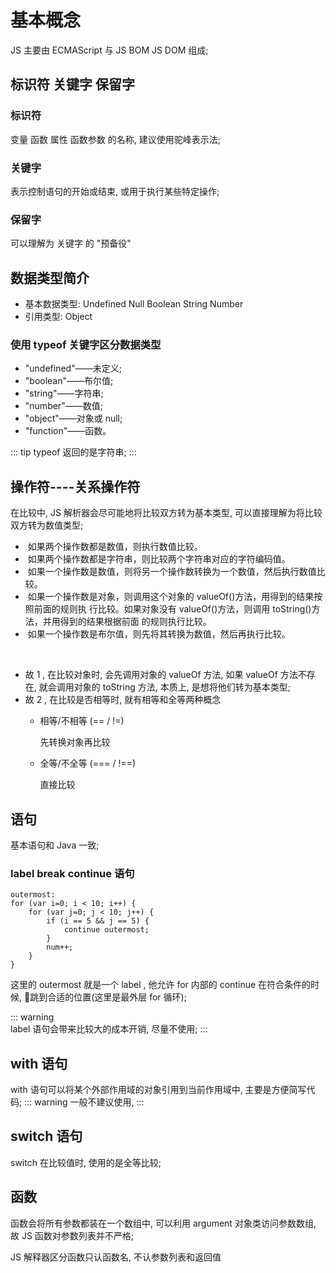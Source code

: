 # 基本概念

JS 主要由 ECMAScript 与 JS BOM JS DOM 组成;

<!-- 
• 标识符 关键字 保留字
    ○ 标识符
    ○ 关键字
    ○ 保留字
• 数据类型简介
typeof 关键字
• 操作符----关系操作符
基本类型比较 对象类型比较 相等与全等的概念
• 语句
    ○ label break continue 
    ○ with
    ○ switch
• 函数
函数参数 -->

## 标识符 关键字 保留字
### 标识符

变量 函数 属性 函数参数 的名称, 建议使用驼峰表示法;
### 关键字

表示控制语句的开始或结束, 或用于执行某些特定操作;
### 保留字

可以理解为 关键字 的 "预备役"
	
## 数据类型简介
- 基本数据类型: Undefined Null Boolean String Number
- 引用类型: Object
    
### 使用 typeof 关键字区分数据类型
- "undefined"——未定义;
- "boolean"——布尔值; 
- "string"——字符串; 
- "number"——数值;
- "object"——对象或 null; 
- "function"——函数。 

::: tip
typeof 返回的是字符串;
:::

## 操作符----关系操作符
在比较中, JS 解析器会尽可能地将比较双方转为基本类型, 
可以直接理解为将比较双方转为数值类型; 
-  如果两个操作数都是数值，则执行数值比较。 
-  如果两个操作数都是字符串，则比较两个字符串对应的字符编码值。 
-  如果一个操作数是数值，则将另一个操作数转换为一个数值，然后执行数值比较。 
-  如果一个操作数是对象，则调用这个对象的 valueOf()方法，用得到的结果按照前面的规则执 
行比较。如果对象没有 valueOf()方法，则调用 toString()方法，并用得到的结果根据前面 
的规则执行比较。 
-  如果一个操作数是布尔值，则先将其转换为数值，然后再执行比较。 


​		
- 故 1 , 在比较对象时, 会先调用对象的 valueOf 方法, 
如果 valueOf 方法不存在, 就会调用对象的 toString 方法, 
本质上, 是想将他们转为基本类型; 
- 故 2 , 在比较是否相等时, 就有相等和全等两种概念
    - 相等/不相等 (== / !=)

        先转换对象再比较
    - 全等/不全等 (=== / !==)

        直接比较
	
## 语句
基本语句和 Java 一致; 

### label break continue 语句

``` JS
outermost:
for (var i=0; i < 10; i++) { 
    for (var j=0; j < 10; j++) { 
        if (i == 5 && j == 5) { 
            continue outermost; 
        } 
        num++; 
    } 
}
```

    
这里的 outermost 就是一个 label , 
他允许 for 内部的 continue 在符合条件的时候, 跳到合适的位置(这里是最外层 for 循环); 

::: warning    
label 语句会带来比较大的成本开销, 尽量不使用; 
:::

## with 语句

with 语句可以将某个外部作用域的对象引用到当前作用域中, 
主要是方便简写代码;
::: warning
一般不建议使用, 
:::
		
## switch 语句
switch 在比较值时, 使用的是全等比较;
	
## 函数
函数会将所有参数都装在一个数组中, 可以利用 argument 对象类访问参数数组, 
故 JS 函数对参数列表并不严格; 

JS 解释器区分函数只认函数名, 不认参数列表和返回值

